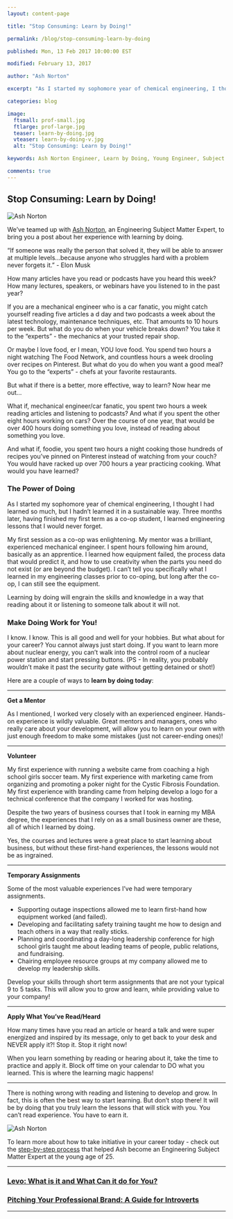 ```yaml
---
layout: content-page

title: "Stop Consuming: Learn by Doing!"

permalink: /blog/stop-consuming-learn-by-doing

published: Mon, 13 Feb 2017 10:00:00 EST

modified: February 13, 2017

author: "Ash Norton"

excerpt: "As I started my sophomore year of chemical engineering, I thought I had learned so much, but I hadn’t learned it in a sustainable way. Three months later, having finished my first term as a co-op student, I learned engineering lessons that I would never forget."

categories: blog

image:
  ftsmall: prof-small.jpg
  ftlarge: prof-large.jpg
  teaser: learn-by-doing.jpg
  vteaser: learn-by-doing-v.jpg
  alt: "Stop Consuming: Learn by Doing!"

keywords: Ash Norton Engineer, Learn by Doing, Young Engineer, Subject Matter Expert

comments: true
---
```


## Stop Consuming: Learn by Doing!

<div class="row">
  <div class="col-sm-6">
    <img src="{{site.url}}/images/posts/learn-by-doing/ash-norton.jpg" class="img-responsive" alt="Ash Norton" title="Ash Norton" data-pin-nopin="true">
  </div>
  <div class="col-sm-6">
    <p>We’ve teamed up with <a href="http://www.ashnorton.com" target="_blank">Ash Norton</a>, an Engineering Subject Matter Expert, to bring you a post about her experience with learning by doing.</p>
  </div>
</div>

“If someone was really the person that solved it, they will be able to answer at multiple levels...because anyone who struggles hard with a problem never forgets it.” - Elon Musk

How many articles have you read or podcasts have you heard this week? How many lectures, speakers, or webinars have you listened to in the past year?

If you are a mechanical engineer who is a car fanatic, you might catch yourself reading five articles a d day and two podcasts a week about the latest technology, maintenance techniques, etc. That amounts to 10 hours per week. But what do you do when your vehicle breaks down? You take it to the “experts” - the mechanics at your trusted repair shop.

Or maybe I love food, er I mean, YOU love food. You spend two hours a night watching The Food Network, and countless hours a week drooling over recipes on Pinterest. But what do you do when you want a good meal? You go to the “experts” - chefs at your favorite restaurants.

But what if there is a better, more effective, way to learn? Now hear me out…

What if, mechanical engineer/car fanatic, you spent two hours a week reading articles and listening to podcasts? And what if you spent the other eight hours working on cars? Over the course of one year, that would be over 400 hours doing something you love, instead of reading about something you love.

And what if, foodie, you spent two hours a night cooking those hundreds of recipes you’ve pinned on Pinterest instead of watching from your couch? You would have racked up over 700 hours a year practicing cooking. What would you have learned?

### The Power of Doing

As I started my sophomore year of chemical engineering, I thought I had learned so much, but I hadn’t learned it in a sustainable way. Three months later, having finished my first term as a co-op student, I learned engineering lessons that I would never forget.  

My first session as a co-op was enlightening. My mentor was a brilliant, experienced mechanical engineer. I spent hours following him around, basically as an apprentice. I learned how equipment failed, the process data that would predict it, and how to use creativity when the parts you need do not exist (or are beyond the budget). I can’t tell you specifically what I learned in my engineering classes prior to co-oping, but long after the co-op, I can still see the equipment.

Learning by doing will engrain the skills and knowledge in a way that reading about it or listening to someone talk about it will not.  

### Make Doing Work for You!

I know. I know. This is all good and well for your hobbies. But what about for your career? You cannot always just start doing. If you want to learn more about nuclear energy, you can’t walk into the control room of a nuclear power station and start pressing buttons. (PS - In reality, you probably wouldn’t make it past the security gate without getting detained or shot!)

Here are a couple of ways to <b>learn by doing today</b>:

<hr class="secondary">

<p class="indent"><b>Get a Mentor</b></p>

<p class="indent">As I mentioned, I worked very closely with an experienced engineer. Hands-on experience is wildly valuable. Great mentors and managers, ones who really care about your development, will allow you to learn on your own with just enough freedom to make some mistakes (just not career-ending ones)!</p>

<hr class="secondary">

<p class="indent"><b>Volunteer</b></p>

<p class="indent">My first experience with running a website came from coaching a high school girls soccer team.  My first experience with marketing came from organizing and promoting a poker night for the Cystic Fibrosis Foundation. My first experience with branding came from helping develop a logo for a technical conference that the company I worked for was hosting.</p>

<p class="indent">Despite the two years of business courses that I took in earning my MBA degree, the experiences that I rely on as a small business owner are these, all of which I learned by doing.</p>

<p class="indent">Yes, the courses and lectures were a great place to start learning about business, but without these first-hand experiences, the lessons would not be as ingrained.</p>

<hr class="secondary">

<p class="indent"><b>Temporary Assignments</b></p>

<p class="indent">Some of the most valuable experiences I’ve had were temporary assignments.</p>

<ul>
  <li class="extra-indent">Supporting outage inspections allowed me to learn first-hand how equipment worked (and failed).</li>
  <li class="extra-indent">Developing and facilitating safety training taught me how to design and teach others in a way that really sticks.</li>
  <li class="extra-indent">Planning and coordinating a day-long leadership conference for high school girls taught me about leading teams of people, public relations, and fundraising.</li>
  <li class="extra-indent">Chairing employee resource groups at my company allowed me to develop my leadership skills.</li>
</ul>

<p class="indent">Develop your skills through short term assignments that are not your typical 9 to 5 tasks. This will allow you to grow and learn, while providing value to your company!</p>

<hr class="secondary">

<p class="indent"><b>Apply What You’ve Read/Heard</b></p>

<p class="indent">How many times have you read an article or heard a talk and were super energized and inspired by its message, only to get back to your desk and NEVER apply it?! Stop it. Stop it right now!</p>

<p class="indent">When you learn something by reading or hearing about it, take the time to practice and apply it. Block off time on your calendar to DO what you learned. This is where the learning magic happens!</p>

<hr class="secondary">

<p>There is nothing wrong with reading and listening to develop and grow. In fact, this is often the best way to start learning. But don’t stop there! It will be by doing that you truly learn the lessons that will stick with you. You can’t read experience. You have to earn it.</p>

<div class="row">
  <div class="col-sm-4">
    <img src="{{site.url}}/images/posts/learn-by-doing/ash-norton1.jpg" class="img-responsive" alt="Ash Norton" title="Ash Norton" data-pin-nopin="true">
  </div>
  <div class="col-sm-8">
    <p>To learn more about how to take initiative in your career today - check out the <a href="http://www.ashnorton.com/sme" target="_blank">step-by-step process</a> that helped Ash become an Engineering Subject Matter Expert at the young age of 25.</p>
  </div>
</div>

<hr class="primary">

<div class="row"> <!-- "pagination" -->
	<div class="col-xs-6 paginate">
      <a href="{{site.url}}/professional-development/what-is-levo-and-how-to-use-it/">
        <div class="col-xs-12 arrow"><i class="fa fa-arrow-left" aria-hidden="true"></i></div>
        <div class="col-xs-12 text"><h3>Levo: What is it and What Can it do for You?</h3></div>	
      </a>
	</div>
	<div class="col-xs-6 paginate">
      <a href="{{site.url}}/professional-development/pitching-your-professional-brand-for-introverts/">
        <div class="col-xs-12 arrow"><i class="fa fa-arrow-right" aria-hidden="true"></i></div>
        <div class="col-xs-12 text"><h3>Pitching Your Professional Brand: A Guide for Introverts</h3></div>	
      </a>
	</div>
</div> <!-- close "pagination" -->

<hr class="primary">